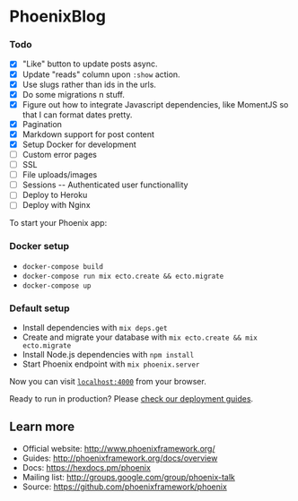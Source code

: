 # PhoenixBlog

### Todo

 - [x] "Like" button to update posts async.
 - [x] Update "reads" column upon `:show` action.
 - [x] Use slugs rather than ids in the urls.
 - [x] Do some migrations n stuff.
 - [x] Figure out how to integrate Javascript dependencies, like MomentJS so that I can format dates pretty.
 - [x] Pagination
 - [x] Markdown support for post content
 - [x] Setup Docker for development
 - [ ] Custom error pages
 - [ ] SSL
 - [ ] File uploads/images
 - [ ] Sessions -- Authenticated user functionallity
 - [ ] Deploy to Heroku
 - [ ] Deploy with Nginx

To start your Phoenix app:

  ### Docker setup

  * `docker-compose build`
  * `docker-compose run mix ecto.create && ecto.migrate`
  * `docker-compose up`

  ### Default setup

  * Install dependencies with `mix deps.get`
  * Create and migrate your database with `mix ecto.create && mix ecto.migrate`
  * Install Node.js dependencies with `npm install`
  * Start Phoenix endpoint with `mix phoenix.server`

Now you can visit [`localhost:4000`](http://localhost:4000) from your browser.

Ready to run in production? Please [check our deployment guides](http://www.phoenixframework.org/docs/deployment).

## Learn more

  * Official website: http://www.phoenixframework.org/
  * Guides: http://phoenixframework.org/docs/overview
  * Docs: https://hexdocs.pm/phoenix
  * Mailing list: http://groups.google.com/group/phoenix-talk
  * Source: https://github.com/phoenixframework/phoenix
